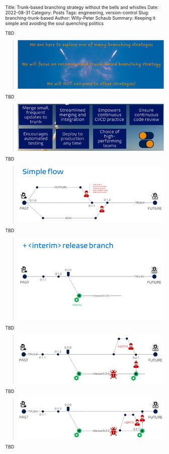 Title: Trunk-based branching strategy without the bells and whistles
Date: 2022-08-31
Category: Posts 
Tags: engineering, version-control
Slug: branching-trunk-based
Author: Willy-Peter Schaub
Summary: Keeping it simple and avoiding the soul quenching politics

TBD 

> ![Why](/images/branching-trunk-based-1.png)

TBD 

> ![Reasons](/images/branching-trunk-based-2.png)

TBD 

> ![Trunk](/images/branching-trunk-based-3.png)

TBD 

> ![Trunk+Release](/images/branching-trunk-based-4.png)

TBD 

> ![Hotfix-1](/images/branching-trunk-based-5.png)

TBD 

> ![Hotfix-2](/images/branching-trunk-based-6.png)

TBD

